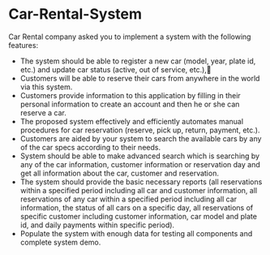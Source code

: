 # Car-Rental-System
Car Rental company asked you to implement a system with the following features:
- The system should be able to register a new car (model, year, plate id, etc.) and update
car status (active, out of service, etc.),
- Customers will be able to reserve their cars from anywhere in the world via this system.
- Customers provide information to this application by filling in their personal
information to create an account and then he or she can reserve a car.
- The proposed system effectively and efficiently automates manual procedures for car
reservation (reserve, pick up, return, payment, etc.).
- Customers are aided by your system to search the available cars by any of the car specs
according to their needs.
- System should be able to make advanced search which is searching by any of the car
information, customer information or reservation day and get all information about
the car, customer and reservation.
- The system should provide the basic necessary reports (all reservations within a
specified period including all car and customer information, all reservations of any car
within a specified period including all car information, the status of all cars on a
specific day, all reservations of specific customer including customer information, car
model and plate id, and daily payments within specific period).
- Populate the system with enough data for testing all components and complete system demo.
